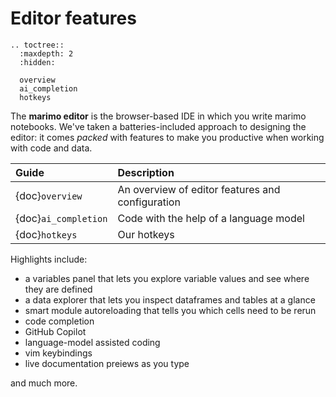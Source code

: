 # Editor features

```{eval-rst}
.. toctree::
  :maxdepth: 2
  :hidden:

  overview
  ai_completion
  hotkeys
```

The **marimo editor** is the browser-based IDE in which you write marimo
notebooks. We've taken a batteries-included approach to designing the editor:
it comes _packed_ with features to make you productive when working
with code and data.

| Guide                | Description                                     |
| :------------------- | :---------------------------------------------- |
| {doc}`overview`      | An overview of editor features and configuration |
| {doc}`ai_completion` | Code with the help of a language model          |
| {doc}`hotkeys`       | Our hotkeys                                     |

Highlights include:

- a variables panel that lets you explore variable values and see where they are defined
- a data explorer that lets you inspect dataframes and tables at a glance
- smart module autoreloading that tells you which cells need to be rerun
- code completion
- GitHub Copilot
- language-model assisted coding
- vim keybindings
- live documentation preiews as you type

and much more.
